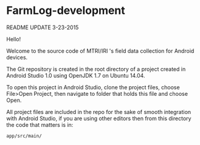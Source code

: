 # FarmLog-development


README UPDATE 3-23-2015

Hello!

Welcome to the source code of MTRI/IRI 's field data collection
for Android devices.

The Git repository is created in the root directory of a project
created in Android Studio 1.0 using OpenJDK 1.7 on Ubuntu 14.04.

To open this project in Android Studio, clone the project files,
choose File>Open Project, then navigate to folder that holds this 
file and choose Open.

All project files are included in the repo for the sake of smooth
integration with Android Studio, if you are using other editors 
then from this directory the code that matters is in:

	app/src/main/

